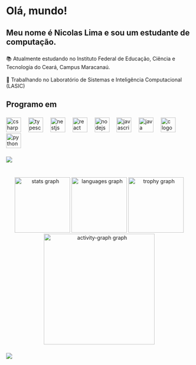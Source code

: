 <h1 align="left">Olá, mundo!</h1>

###

<h2 align="left">Meu nome é Nicolas Lima e sou um estudante de computação.</h2>

###

<p align="left">📚 Atualmente estudando no Instituto Federal de Educação, Ciência e Tecnologia do Ceará, Campus Maracanaú.<br><br>🎯 Trabalhando no Laboratório de Sistemas e Inteligência Computacional (LASIC)</p>

###

<h2 align="left">Programo em</h2>

###

<div align="left">
  <img src="https://cdn.jsdelivr.net/gh/devicons/devicon/icons/csharp/csharp-original.svg" height="40" alt="csharp logo"  />
  <img width="12" />
  <img src="https://cdn.jsdelivr.net/gh/devicons/devicon/icons/typescript/typescript-original.svg" height="40" alt="typescript logo"  />
  <img width="12" />
  <img src="https://cdn.jsdelivr.net/gh/devicons/devicon/icons/nestjs/nestjs-original.svg" height="40" alt="nestjs logo"  />
  <img width="12" />
  <img src="https://cdn.jsdelivr.net/gh/devicons/devicon/icons/react/react-original.svg" height="40" alt="react logo"  />
  <img width="12" />
  <img src="https://cdn.jsdelivr.net/gh/devicons/devicon/icons/nodejs/nodejs-original.svg" height="40" alt="nodejs logo"  />
  <img width="12" />
  <img src="https://cdn.jsdelivr.net/gh/devicons/devicon/icons/javascript/javascript-original.svg" height="40" alt="javascript logo"  />
  <img width="12" />
  <img src="https://cdn.jsdelivr.net/gh/devicons/devicon/icons/java/java-original.svg" height="40" alt="java logo"  />
  <img width="12" />
  <img src="https://cdn.jsdelivr.net/gh/devicons/devicon/icons/c/c-original.svg" height="40" alt="c logo"  />
  <img width="12" />
  <img src="https://cdn.jsdelivr.net/gh/devicons/devicon/icons/python/python-original.svg" height="40" alt="python logo"  />
</div>

###

<div>
  <img style="100%" src="https://capsule-render.vercel.app/api?type=waving&height=100&section=header&reversal=false&fontSize=70&fontColor=FFFFFF&fontAlign=50&fontAlignY=50&stroke=-&descSize=20&descAlign=50&descAlignY=50&color=00ff00"  />
</div>

###

<br clear="both">

<div align="center">
  <img src="https://github-readme-stats.vercel.app/api?username=testingByNick&hide_title=false&hide_rank=false&show_icons=true&include_all_commits=true&count_private=true&disable_animations=false&theme=dracula&locale=en&hide_border=false&order=1" height="150" alt="stats graph"  />
  <img src="https://github-readme-stats.vercel.app/api/top-langs?username=testingByNick&locale=en&hide_title=false&layout=compact&card_width=320&langs_count=5&theme=dracula&hide_border=false&order=2" height="150" alt="languages graph"  />
  <img src="https://github-profile-trophy.vercel.app?username=testingByNick&theme=dracula&column=-1&row=1&margin-w=8&margin-h=8&no-bg=false&no-frame=false&order=4" height="150" alt="trophy graph"  />
  <img src="https://github-readme-activity-graph.vercel.app/graph?username=testingByNick&radius=16&theme=react&area=true&order=5" height="300" alt="activity-graph graph"  />
</div>

###

<div>
  <img style="100%" src="https://capsule-render.vercel.app/api?type=waving&height=100&section=footer&reversal=false&text=Nick&fontSize=70&fontColor=228B22&fontAlign=50&fontAlignY=50&stroke=-&animation=twinkling&descSize=50&descAlign=50&descAlignY=50&textBg=false&color=00ff00"  />
</div>

###
